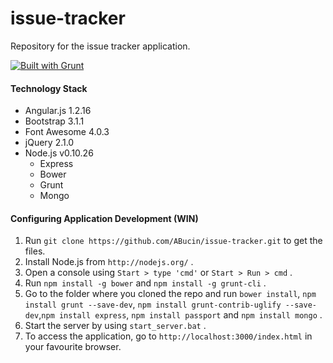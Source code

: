 issue-tracker
=============

Repository for the issue tracker application.

[![Built with Grunt](https://cdn.gruntjs.com/builtwith.png)](http://gruntjs.com/)

#### Technology Stack

* Angular.js 1.2.16
* Bootstrap 3.1.1
* Font Awesome 4.0.3
* jQuery 2.1.0
* Node.js v0.10.26
  * Express
  * Bower
  * Grunt
  * Mongo

#### Configuring Application Development (WIN)

1. Run `git clone https://github.com/ABucin/issue-tracker.git` to get the files.
2. Install Node.js from `http://nodejs.org/` .
3. Open a console using `Start > type 'cmd'` or `Start > Run > cmd` .
4. Run `npm install -g bower` and `npm install -g grunt-cli` .
5. Go to the folder where you cloned the repo and run `bower install`, `npm install grunt --save-dev`, `npm install grunt-contrib-uglify --save-dev`,`npm install express`, `npm install passport` and `npm install mongo` .
7. Start the server by using `start_server.bat` .
8. To access the application, go to `http://localhost:3000/index.html` in your favourite browser.
